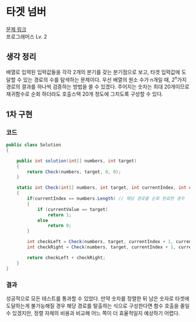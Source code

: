 # 타겟 넘버

[문제 링크](https://school.programmers.co.kr/learn/courses/30/lessons/43165)  
프로그래머스 Lv. 2

## 생각 정리

배열로 입력된 입력값들을 각각 2개의 분기를 갖는 분기점으로 보고, 타겟 입력값에 도달할 수 있는 경로의 수를 탐색하는 문제이다. 우선 배열의 원소 수가 n개일 때, 2<sup>n</sup>가지 경로의 결과를 하나씩 검증하는 방법을 쓸 수 있겠다.
주어지는 숫자는 최대 20개이므로 재귀함수로 순회 하더라도 호출스택 20개 정도에 그치도록 구성할 수 있다.

## 1차 구현

### 코드

```C#
public class Solution
{

    public int solution(int[] numbers, int target)
    {
        return Check(numbers, target, 0, 0);
    }

    static int Check(int[] numbers, int target, int currentIndex, int currentValue)
    {
        if(currentIndex == numbers.Length) // 해당 경로를 순회 완료한 경우
        {
            if (currentValue == target)
                return 1;
            else
                return 0;
        }

        int checkLeft = Check(numbers, target, currentIndex + 1, currentValue - numbers[currentIndex]);
        int checkRight = Check(numbers, target, currentIndex + 1, currentValue + numbers[currentIndex]);

        return checkLeft + checkRight;
    }
}
```

### 결과

성공적으로 모든 테스트를 통과할 수 있었다. 만약 숫자를 정렬한 뒤 남은 숫자로 타겟에 도달하는게 불가능해질 경우 해당 경로를 탈출하는 식으로 구성한다면 함수 호출을 줄일 수 있겠지만, 정렬 자체의 비용과 비교해 어느 쪽이 더 효율적일지 예상하기 어렵다.

